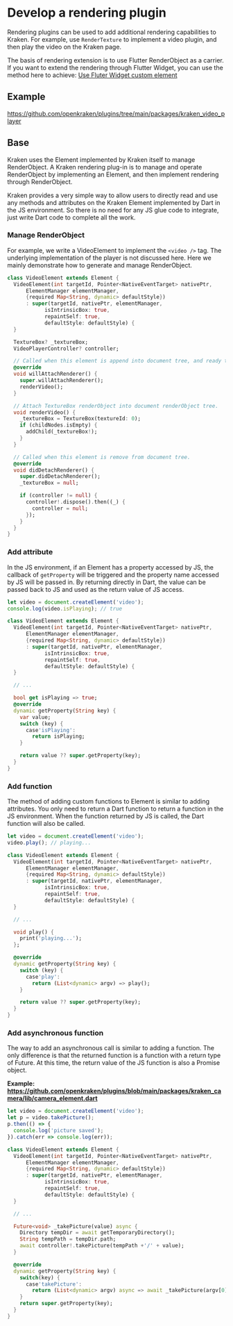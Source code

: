 # Develop a rendering plugin

Rendering plugins can be used to add additional rendering capabilities to Kraken. For example, use `RenderTexture` to implement a video plugin, and then play the video on the Kraken page.

The basis of rendering extension is to use Flutter RenderObject as a carrier. If you want to extend the rendering through Flutter Widget, you can use the method here to achieve: [Use Fluter Widget custom element](/en-US/guide/advanced/widget-custom-element)

## Example

https://github.com/openkraken/plugins/tree/main/packages/kraken_video_player

## Base

Kraken uses the Element implemented by Kraken itself to manage RenderObject. A Kraken rendering plug-in is to manage and operate RenderObject by implementing an Element, and then implement rendering through RenderObject.

Kraken provides a very simple way to allow users to directly read and use any methods and attributes on the Kraken Element implemented by Dart in the JS environment. So there is no need for any JS glue code to integrate, just write Dart code to complete all the work.

### Manage RenderObject

For example, we write a VideoElement to implement the `<video />` tag. The underlying implementation of the player is not discussed here. Here we mainly demonstrate how to generate and manage RenderObject.

```dart
class VideoElement extends Element {
  VideoElement(int targetId, Pointer<NativeEventTarget> nativePtr,
      ElementManager elementManager,
      {required Map<String, dynamic> defaultStyle})
      : super(targetId, nativePtr, elementManager,
            isIntrinsicBox: true,
            repaintSelf: true,
            defaultStyle: defaultStyle) {
  }

  TextureBox? _textureBox;
  VideoPlayerController? controller;

  // Called when this element is append into document tree, and ready to paint.
  @override
  void willAttachRenderer() {
    super.willAttachRenderer();
    renderVideo();
  }

  // Attach TextureBox renderObject into document renderObject tree.
  void renderVideo() {
    _textureBox = TextureBox(textureId: 0);
    if (childNodes.isEmpty) {
      addChild(_textureBox!);
    }
  }

  // Called when this element is remove from document tree.
  @override
  void didDetachRenderer() {
    super.didDetachRenderer();
    _textureBox = null;

    if (controller != null) {
      controller!.dispose().then((_) {
        controller = null;
      });
    }
  }
}
```

### Add attribute

In the JS environment, if an Element has a property accessed by JS, the callback of `getProperty` will be triggered and the property name accessed by JS will be passed in. By returning directly in Dart, the value can be passed back to JS and used as the return value of JS access.

```javascript
let video = document.createElement('video');
console.log(video.isPlaying); // true
```

```dart
class VideoElement extends Element {
  VideoElement(int targetId, Pointer<NativeEventTarget> nativePtr,
      ElementManager elementManager,
      {required Map<String, dynamic> defaultStyle})
      : super(targetId, nativePtr, elementManager,
            isIntrinsicBox: true,
            repaintSelf: true,
            defaultStyle: defaultStyle) {
  }

  // ...

  bool get isPlaying => true;
  @override
  dynamic getProperty(String key) {
    var value;
    switch (key) {
      case'isPlaying':
        return isPlaying;
    }

    return value ?? super.getProperty(key);
  }
}

```

### Add function

The method of adding custom functions to Element is similar to adding attributes. You only need to return a Dart function to return a function in the JS environment. When the function returned by JS is called, the Dart function will also be called.

```javascript
let video = document.createElement('video');
video.play(); // playing...
```

```dart
class VideoElement extends Element {
  VideoElement(int targetId, Pointer<NativeEventTarget> nativePtr,
      ElementManager elementManager,
      {required Map<String, dynamic> defaultStyle})
      : super(targetId, nativePtr, elementManager,
            isIntrinsicBox: true,
            repaintSelf: true,
            defaultStyle: defaultStyle) {
  }

  // ...

  void play() {
    print('playing...');
  };

  @override
  dynamic getProperty(String key) {
    switch (key) {
      case'play':
        return (List<dynamic> argv) => play();
    }

    return value ?? super.getProperty(key);
  }
}
```

### Add asynchronous function

The way to add an asynchronous call is similar to adding a function. The only difference is that the returned function is a function with a return type of Future. At this time, the return value of the JS function is also a Promise object.

**Example: https://github.com/openkraken/plugins/blob/main/packages/kraken_camera/lib/camera_element.dart**

```javascript
let video = document.createElement('video');
let p = video.takePicture();
p.then(() => {
  console.log('picture saved');
}).catch(err => console.log(err));
```

```dart
class VideoElement extends Element {
  VideoElement(int targetId, Pointer<NativeEventTarget> nativePtr,
      ElementManager elementManager,
      {required Map<String, dynamic> defaultStyle})
      : super(targetId, nativePtr, elementManager,
            isIntrinsicBox: true,
            repaintSelf: true,
            defaultStyle: defaultStyle) {
  }

  // ...

  Future<void> _takePicture(value) async {
    Directory tempDir = await getTemporaryDirectory();
    String tempPath = tempDir.path;
    await controller!.takePicture(tempPath +'/' + value);
  }

  @override
  dynamic getProperty(String key) {
    switch(key) {
      case'takePicture':
        return (List<dynamic> argv) async => await _takePicture(argv[0]);
    }
    return super.getProperty(key);
  }
}
```
